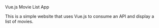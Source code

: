 Vue.js Movie List App

This is a simple website that uses Vue.js to consume an API and display a list of movies.
